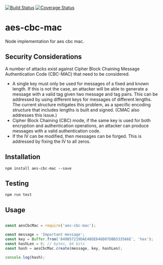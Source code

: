 [![Build Status](https://travis-ci.org/erdtman/aes-cbc-mac.svg?branch=master)](https://travis-ci.org/erdtman/aes-cbc-mac)
[![Coverage Status](https://coveralls.io/repos/github/erdtman/aes-cbc-mac/badge.svg?branch=master)](https://coveralls.io/github/erdtman/aes-cbc-mac?branch=master)
# aes-cbc-mac
Node implementation for aes cbc mac.

## Security Considerations

A number of attacks exist against Cipher Block Chaining Message Authentication Code (CBC-MAC) that need to be considered.

* A single key must only be used for messages of a fixed and known length.  If this is not the case, an attacker will be able to generate a message with a valid tag given two message and tag pairs.  This can be addressed by using different keys for messages of different lengths.  The current structure mitigates this problem, as a specific encoding structure that includes lengths is built and signed.  (CMAC also addresses this issue.)
* Cipher Block Chaining (CBC) mode, if the same key is used for both encryption and authentication operations, an attacker can produce messages with a valid authentication code.
* If the IV can be modified, then messages can be forged.  This is addressed by fixing the IV to all zeros.

## Installation
```
npm install aes-cbc-mac --save
```
## Testing
```
npm run test
```
## Usage
```javascript

const aesCbcMac = require('aes-cbc-mac');

const message = 'Important message';
const key = Buffer.from('849B57219DAE48DE646D07DBB533566E', 'hex');
const hashLen = 8; // bytes, 64 bits
const hash = aesCbcMac.create(message, key, hashLen);

console.log(hash);

```